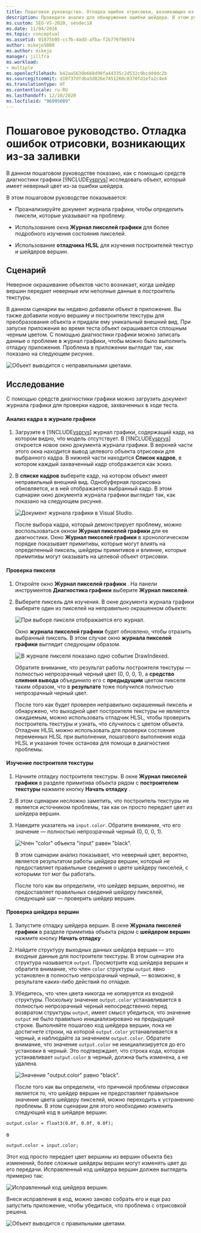 ```yaml
---
title: Пошаговое руководство. Отладка ошибок отрисовки, возникающих из-за заливки | Документация Майкрософт
description: Проведите анализ для обнаружения ошибки шейдера. В этом руководстве показано, как использовать диагностику графики в Visual Studio, включая журнал пикселей графики и отладчик HLSL.
ms.custom: SEO-VS-2020, seodec18
ms.date: 11/04/2016
ms.topic: conceptual
ms.assetid: 01875b05-cc7b-4add-afba-f2b776f86974
author: mikejo5000
ms.author: mikejo
manager: jillfra
ms.workload:
- multiple
ms.openlocfilehash: b42aa5638b668d90fa44335c2d532c9bcddddc2b
ms.sourcegitcommit: d10f37dfdba5d826e7451260c8370fd1efa2c4e4
ms.translationtype: HT
ms.contentlocale: ru-RU
ms.lasthandoff: 12/10/2020
ms.locfileid: "96995089"
---
```

# <a name="walkthrough-debugging-rendering-errors-due-to-shading"></a>Пошаговое руководство. Отладка ошибок отрисовки, возникающих из-за заливки
В данном пошаговом руководстве показано, как с помощью средств диагностики графики [!INCLUDE[vsprvs](../../code-quality/includes/vsprvs_md.md)] исследовать объект, который имеет неверный цвет из-за ошибки шейдера.

 В этом пошаговом руководстве показывается:

- Проанализируйте документ журнала графики, чтобы определить пиксели, которые указывают на проблему.

- Использование окна **Журнал пикселей графики** для более подробного изучения состояния пикселей.

- Использование **отладчика HLSL** для изучения построителей текстур и шейдеров вершин.

## <a name="scenario"></a>Сценарий
 Неверное окрашивание объектов часто возникает, когда шейдер вершин передает неверные или неполные данные в построитель текстуры.

 В данном сценарии вы недавно добавили объект в приложение. Вы также добавили новую вершину и построители текстуры для преобразования объекта и придали ему уникальный внешний вид. При запуске приложения во время теста объект окрашивается сплошным черным цветом. С помощью диагностики графики можно записать данные о проблеме в журнал графики, чтобы можно было выполнить отладку приложения. Проблема в приложении выглядит так, как показано на следующем рисунке.

 ![Объект выводится с неправильными цветами.](media/gfx_diag_demo_render_error_shader_problem.png "gfx_diag_demo_render_error_shader_problem")

## <a name="investigation"></a>Исследование
 С помощью средств диагностики графики можно загрузить документ журнала графики для проверки кадров, захваченных в ходе теста.

#### <a name="to-examine-a-frame-in-a-graphics-log"></a>Анализ кадра в журнале графики

1. Загрузите в [!INCLUDE[vsprvs](../../code-quality/includes/vsprvs_md.md)] журнал графики, содержащий кадр, на котором видно, что модель отсутствует. В [!INCLUDE[vsprvs](../../code-quality/includes/vsprvs_md.md)] откроется новое окно документа журнала графики. В верхней части этого окна находится вывод целевого объекта отрисовки для выбранного кадра. В нижней части находится **Список кадров**, в котором каждый захваченный кадр отображается как эскиз.

2. В **списке кадров** выберите кадр, на котором объект имеет неправильный внешний вид. Однобуферная прорисовка обновляется, и в ней отображается выбранный кадр. В этом сценарии окно документа журнала графики выглядит так, как показано на следующем рисунке.

    ![Документ журнала графики в Visual Studio.](media/gfx_diag_demo_render_error_shader_step_1.png "gfx_diag_demo_render_error_shader_step_1")

   После выбора кадра, который демонстрирует проблему, можно воспользоваться окном **Журнал пикселей графики** для ее диагностики. Окно **Журнал пикселей графики** в хронологическом порядке показывает примитивы, которые могут влиять на определенный пиксель, шейдеры примитивов и влияние, которые примитивы могут оказывать на целевой объект отрисовки.

#### <a name="to-examine-a-pixel"></a>Проверка пикселя

1. Откройте окно **Журнал пикселей графики** . На панели инструментов **Диагностика графики** выберите **Журнал пикселей**.

2. Выберите пиксель для изучения. В окне документа журнала графики выберите один из пикселей на неправильно окрашенном объекте:

    ![При выборе пикселя отображается его журнал.](media/gfx_diag_demo_render_error_shader_step_2.png "gfx_diag_demo_render_error_shader_step_2")

    Окно **журнала пикселей графики** будет обновлено, чтобы отразить выбранный пиксель. В этом случае окно **журнала пикселей графики** выглядит следующим образом.

    ![В журнале пикселя показано одно событие DrawIndexed.](media/gfx_diag_demo_render_error_shader_step_3.png "gfx_diag_demo_render_error_shader_step_3")

    Обратите внимание, что результат работы построителя текстуры — полностью непрозрачный черный цвет (0, 0, 0, 1), а **средство слияния вывода** объединило его с **предыдущим** цветом пикселя таким образом, что в **результате** тоже получился полностью непрозрачный черный цвет.

   После того как будет проверен неправильно окрашенный пиксель и обнаружено, что выходной цвет построителя текстуры не является ожидаемым, можно использовать отладчик HLSL, чтобы проверить построитель текстуры и узнать, что случилось с цветом объекта. Отладчик HLSL можно использовать для проверки состояния переменных HLSL при выполнении, пошагового выполнения кода HLSL и указания точек останова для помощи в диагностике проблемы.

#### <a name="to-examine-the-pixel-shader"></a>Изучение построителя текстуры

1. Начните отладку построителя текстуры. В окне **Журнал пикселей графики** в разделе примитива объекта рядом с **построителем текстуры** нажмите кнопку **Начать отладку** .

2. В этом сценарии несложно заметить, что построитель текстуры не является источником проблемы, так как он просто передает цвет из шейдера вершин.

3. Наведите указатель на `input.color`. Обратите внимание, что его значение — полностью непрозрачный черный (0, 0, 0, 1).

    ![Член "color" объекта "input" равен "black".](media/gfx_diag_demo_render_error_shader_step_5.png "gfx_diag_demo_render_error_shader_step_5")

    В этом сценарии анализ показывает, что неверный цвет, вероятно, является результатом работы шейдера вершин, который не предоставляет правильные сведения о цвете шейдеру пикселей, с которыми тот мог бы работать.

   После того как вы определили, что шейдер вершин, вероятно, не предоставляет правильных сведений шейдеру пикселей, следующий шаг — проверить шейдер вершин.

#### <a name="to-examine-the-vertex-shader"></a>Проверка шейдера вершин

1. Запустите отладку шейдера вершин. В окне **Журнала пикселей графики** в разделе примитива объекта рядом с **шейдером вершин** нажмите кнопку **Начать отладку** .

2. Найдите структуру выходных данных шейдера вершин — это входные данные для построителя текстуры. В этом сценарии эта структура называется `output`. Просмотрите код шейдера вершин и обратите внимание, что член `color` структуры `output` явно установлен в полностью непрозрачный черный, — возможно, в результате каких-либо действий по отладке.

3. Убедитесь, что член цвета никогда не копируется из входной структуры. Поскольку значение `output.color` устанавливается в полностью непрозрачный черный непосредственно перед возвратом структуры `output`, имеет смысл убедиться, что значение `output` не было правильно инициализировано на предыдущей строке. Выполняйте пошагово код шейдера вершин, пока не достигнете строки, на которой `output.color` устанавливается в черный, и наблюдайте за значением `output.color`. Обратите внимание, что значение `output.color` не инициализируется до его установки в черный. Это подтверждает, что строка кода, которая устанавливает `output.color` в черный, должна быть изменена, а не удалена.

    ![Значение "output.color" равно "black".](media/gfx_diag_demo_render_error_shader_step_7.png "gfx_diag_demo_render_error_shader_step_7")

   После того как вы определили, что причиной проблемы отрисовки является то, что шейдер вершин не предоставляет правильное значение цвета шейдеру пикселей, можно переходить к устранению проблемы. В этом сценарии для этого необходимо изменить следующий код в шейдере вершин:

```hlsl
output.color = float3(0.0f, 0.0f, 0.0f);
```

 в

```hlsl
output.color = input.color;
```

 Этот код просто передает цвет вершины из вершин объекта без изменений, более сложные шейдеры вершин могут изменять цвет до его передачи. Исправленный код шейдера вершин должен выглядеть примерно так:

 ![Исправленный код шейдера вершин.](media/gfx_diag_demo_render_error_shader_step_8.png "gfx_diag_demo_render_error_shader_step_8")

 Внеся исправления в код, можно заново собрать его и еще раз запустить приложение, чтобы убедиться, что проблема с отрисовкой решена.

 ![Объект выводится с правильными цветами.](media/gfx_diag_demo_render_error_shader_resolution.png "gfx_diag_demo_render_error_shader_resolution")
